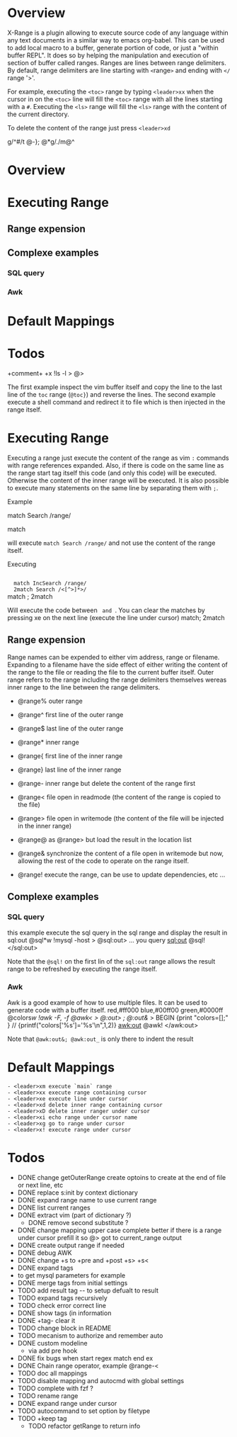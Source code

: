 <!-- <auto>
 match Error /TODO/
</auto>
-->
# Overview
X-Range is a plugin allowing to execute source code of any language within any text documents in a similar way to emacs org-babel.
This can be used to add local macro to a buffer, generate portion of code, or just a "within buffer REPL".
It does so by helping the manipulation and execution of section of buffer called ranges.
Ranges are lines between range delimiters. By default, range  delimiters are line starting with `<`range`>` and ending with `</` range '>'. 

For example,  executing the `<toc>` range by typing `<leader>xx` when the cursor in on the `<toc>` line will
fill the `<toc>` range with all the lines starting with a `#`. Executing the `<ls>` range will fill the `<ls>` range with the content of the current directory.

To delete the content of the range just press `<leader>xd`


<toc> g/^#/t @-}; @*g/./m@^
# Overview
# Executing Range
## Range expension
## Complexe examples
### SQL query
### Awk
# Default Mappings
# Todos
</toc>

<ls> +comment+ +x !ls -l > @>
</ls>


The first example inspect the vim buffer itself and copy the line to the last line of the `toc` range (`@toc}`) and reverse the lines.
The second example execute a shell command and redirect it to file which is then injected in the range itself.

# Executing Range
Executing a range just execute the content of the range as vim `:` commands with range references expanded.
Also, if there is code on the same line as the range start tag itself this code (and only this code) will be executed. Otherwise the content of the inner range will be executed.
It is also possible to execute many statements on the same line by separating them with `;`.


Example

<online> match Search /range/
</online>

<clear> match
</clear>

will execute `match Search /range/` and  not use the content of the range itself.

Executing 

<code>
  match IncSearch /range/
  2match Search /<[^>]*>/
</code>
<clear> match ; 2match
</clear>

Will execute the code between <code> and </code>.
You can clear the matches by pressing <leader>xe on the next line (execute the line under cursor)
match; 2match

## Range expension
Range names can be expended to either vim address, range or filename. Expanding to a filename have the side effect of either writing the content of the range to the file or reading the file to the current buffer itself.
Outer range refers to the range including the range delimiters themselves wereas inner range to the line
between the range delimiters.

  - @range% outer range
  - @range^ first line of the outer range
  - @range$ last line of the outer range
  - @range* inner range
  - @range{ first line of the inner range
  - @range} last line of the inner range
  - @range- inner range but delete the content of the range first

  - @range< file open in readmode (the content of the range is copied to the file)
  - @range> file open in writemode (the content of the file will be injected in the inner range)
  - @range@ as @range> but load the result in the location list
  - @range& synchronize the content of a file open in writemode but now, allowing the rest of the code
            to operate on the range itself.
 
  - @range! execute the range, can be use to update dependencies, etc ...
 

## Complexe examples

### SQL query

this example execute the sql query in the sql range and display the result in sql:out
<sql> @sql*w !mysql -host<host>  > @sql:out>
 ... you query
</sql>
<sql:out> @sql!
</sql:out>

Note that the `@sql!` on the first lin of the `sql:out` range allows the result range to be refreshed by executing the range itself.


### Awk
Awk is a good example of how to use multiple files. It can be used to generate code with a buffer itself.
<colors>
red,#ff000
blue,#00ff00
green,#0000ff
</colors>
<awk> @colors*w !awk -F, -f @awk< > @:out> ; @:out&* >
  BEGIN {print "colors=[];" }
  // {printf("colors['%s']='%s'\n",$1,$2)}
</awk>
<awk:out> @awk!
</awk:out>

Note that `@awk:out&; @awk:out_` is only there to indent the result

# Default Mappings
	- <leader>xm execute `main` range
	- <leader>xx execute range containing cursor
	- <leader>xe execute line under cursor
	- <leader>xd delete inner range containing cursor
	- <leader>xD delete inner ranger under cursor
	- <leader>xi echo range under cursor name
	- <leader>xg go to range under cursor
	- <leader>x! execute range under cursor

# Todos
- DONE change getOuterRange create optoins to create at the end of file or next line, etc
- DONE replace s:init by context dictionary
- DONE expand range name to use current range
- DONE list current ranges
- DONE extract vim (part of dictionary ?)
   - DONE remove second substitute ?
- DONE change mapping upper case complete
  better if there is a range under cursor prefill it
  so @> got to current_range output
- DONE create output range if needed
- DONE debug AWK
- DONE change +s to +pre and +post +s> +s<
- DONE expand tags
 - to get mysql parameters for example
- DONE merge  tags from initial settings
- TODO add result tag -- to setup defualt to result
- TODO expand tags recursively
- TODO check error correct line
- DONE show tags (in information
- DONE +tag- clear it
- TODO change block in README
- TODO mecanism to authorize and remember auto
- DONE custom modeline
  - via add pre hook
- DONE fix bugs when start regex match end ex <tag> </tag>
- DONE Chain range operator, example @range-<
- TODO doc all mappings
- TODO disable mapping and autocmd with global settings
- TODO complete with fzf ?
- TODO rename range
- DONE expand range under cursor
- TODO autocommand to set option by filetype
- TODO +keep tag
  - TODO refactor getRange to return info
